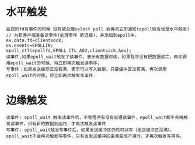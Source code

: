 # 水平触发
    监视的fd有事件的时候 没有被处理select poll 会再次立即通知(epoll缺省也是水平触发)
    // 为新客户端准备读事件(处理事件 新连接)，并添加到epoll中。
    ev.data.fd=clientsock;
    ev.events=EPOLLIN;
    epoll_ctl(epollfd,EPOLL_CTL_ADD,clientsock,&ev);
    读事件,如果epoll_wait触发了读事件，表示有数据可读，如果程序没有把数据读完，再次调用epoll_wait的时候，将立即再次触发读事件，
    写事件：如果发送缓存区没有满，表示可以写入数据，只要缓冲区没有满，再次调用epoll_wait的时候，将立即再次触发写事件.
# 边缘触发
    读事件: epoll_wait 触发读事件后，不管程序有没有处理读事件，epoll_wait都不会再触发读事件，只有新的数据到达时，才再次触发读事件
    写事件: epoll_wait触发写事件后，如果发送缓冲区仍然可以写（发送缓冲区没满），epoll_wait不会再次触发写事件，只有当发送缓冲区由满变成不满时，才再次触发写事件。
